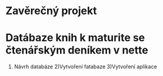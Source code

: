 # Zavěrečný projekt
# Datábaze knih k maturite se čtenářským deníkem v nette
 1) Návrh databáze
 2)Vytvoření fatabaze
 3)Vytvoření aplikace
